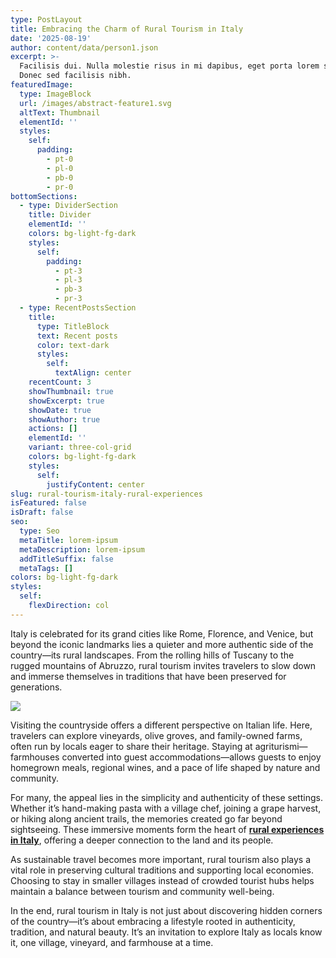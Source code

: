 ```yaml
---
type: PostLayout
title: Embracing the Charm of Rural Tourism in Italy
date: '2025-08-19'
author: content/data/person1.json
excerpt: >-
  Facilisis dui. Nulla molestie risus in mi dapibus, eget porta lorem semper.
  Donec sed facilisis nibh.
featuredImage:
  type: ImageBlock
  url: /images/abstract-feature1.svg
  altText: Thumbnail
  elementId: ''
  styles:
    self:
      padding:
        - pt-0
        - pl-0
        - pb-0
        - pr-0
bottomSections:
  - type: DividerSection
    title: Divider
    elementId: ''
    colors: bg-light-fg-dark
    styles:
      self:
        padding:
          - pt-3
          - pl-3
          - pb-3
          - pr-3
  - type: RecentPostsSection
    title:
      type: TitleBlock
      text: Recent posts
      color: text-dark
      styles:
        self:
          textAlign: center
    recentCount: 3
    showThumbnail: true
    showExcerpt: true
    showDate: true
    showAuthor: true
    actions: []
    elementId: ''
    variant: three-col-grid
    colors: bg-light-fg-dark
    styles:
      self:
        justifyContent: center
slug: rural-tourism-italy-rural-experiences
isFeatured: false
isDraft: false
seo:
  type: Seo
  metaTitle: lorem-ipsum
  metaDescription: lorem-ipsum
  addTitleSuffix: false
  metaTags: []
colors: bg-light-fg-dark
styles:
  self:
    flexDirection: col
---
```

Italy is celebrated for its grand cities like Rome, Florence, and Venice, but beyond the iconic landmarks lies a quieter and more authentic side of the country—its rural landscapes. From the rolling hills of Tuscany to the rugged mountains of Abruzzo, rural tourism invites travelers to slow down and immerse themselves in traditions that have been preserved for generations.

![](https://st3.idealista.it/news/archivie/styles/fullwidth_xl/public/2024-03/images/gabriella-clare-marino-sfjvb-tmhak-unsplash.jpg?VersionId=RBSQ1eLfVRGDGcYgloazdMGcBhhBqRLF\&itok=dYCslsst)

Visiting the countryside offers a different perspective on Italian life. Here, travelers can explore vineyards, olive groves, and family-owned farms, often run by locals eager to share their heritage. Staying at agriturismi—farmhouses converted into guest accommodations—allows guests to enjoy homegrown meals, regional wines, and a pace of life shaped by nature and community.

For many, the appeal lies in the simplicity and authenticity of these settings. Whether it’s hand-making pasta with a village chef, joining a grape harvest, or hiking along ancient trails, the memories created go far beyond sightseeing. These immersive moments form the heart of [**rural experiences in Italy**](https://worldinsidepictures.com/rural-tourism-in-italy-an-unmissable-plan-for-the-whole-family), offering a deeper connection to the land and its people.

As sustainable travel becomes more important, rural tourism also plays a vital role in preserving cultural traditions and supporting local economies. Choosing to stay in smaller villages instead of crowded tourist hubs helps maintain a balance between tourism and community well-being.

In the end, rural tourism in Italy is not just about discovering hidden corners of the country—it’s about embracing a lifestyle rooted in authenticity, tradition, and natural beauty. It’s an invitation to explore Italy as locals know it, one village, vineyard, and farmhouse at a time.
